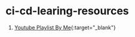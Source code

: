 # ci-cd-learing-resources
1. [Youtube Playlist By Me](https://www.youtube.com/playlist?list=PLpIbMOwId_Uw13vAvc8Zl42PB_IgCCRwv){:target="_blank"}
